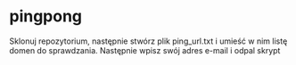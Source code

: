 # pingpong
Sklonuj repozytorium, następnie stwórz plik ping_url.txt i umieść w nim listę domen do sprawdzania.
Następnie wpisz swój adres e-mail i odpal skrypt
